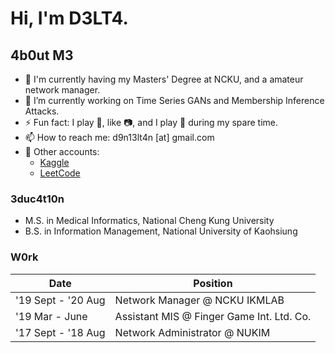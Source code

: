 # Hi, I'm D3LT4. 
<!--
**d9n13lt4n/d9n13lt4n** is a ✨ _special_ ✨ repository because its `README.md` (this file) appears on your GitHub profile.

Here are some ideas to get you started:

- 🔭 I’m currently working on ...
- 🌱 I’m currently learning ...
- 👯 I’m looking to collaborate on ...
- 🤔 I’m looking for help with ...
- 💬 Ask me about ...
- 📫 How to reach me: ...
- 😄 Pronouns: ...
- ⚡ Fun fact: ...
-->

## 4b0ut M3
- 🌱 I'm currently having my Masters' Degree at NCKU, and a amateur network manager. 
- 🔭 I’m currently working on Time Series GANs and Membership Inference Attacks.
- ⚡ Fun fact: I play 🏓, like 📷, and I play 🎸 during my spare time.
- 📫 How to reach me: d9n13lt4n [at] gmail.com
- 🚩 Other accounts: 
  - [Kaggle](https://www.kaggle.com/d9n13lt4n)
  - [LeetCode](https://leetcode.com/d9n13lt4n/)

### 3duc4t10n
- M.S. in Medical Informatics, National Cheng Kung University
- B.S. in Information Management, National University of Kaohsiung

### W0rk
| Date | Position |
| - | - |
| '19 Sept - '20 Aug | Network Manager @ NCKU IKMLAB |
| '19 Mar - June | Assistant MIS @ Finger Game Int. Ltd. Co. |
| '17 Sept - '18 Aug | Network Administrator @ NUKIM |
